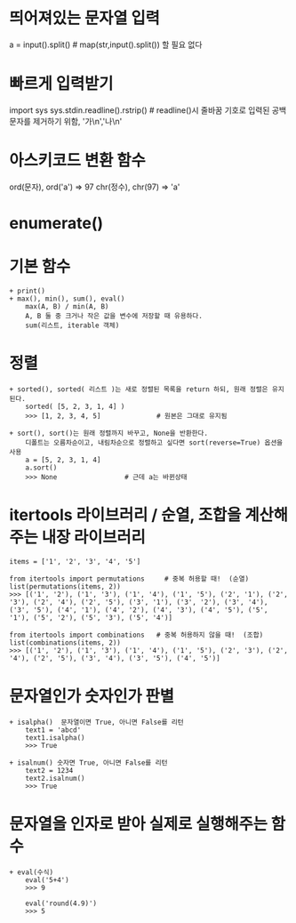 # 띄어져있는 문자열 입력
a = input().split() # map(str,input().split()) 할 필요 없다

# 빠르게 입력받기
import sys
sys.stdin.readline().rstrip() # readline()시 줄바꿈 기호로 입력된 공백문자를 제거하기 위함, '가\n','나\n'

# 아스키코드 변환 함수
ord(문자), ord('a') => 97
chr(정수), chr(97) => 'a'

# enumerate()

# 기본 함수
    + print()
    + max(), min(), sum(), eval()
        max(A, B) / min(A, B)
        A, B 둘 중 크거나 작은 값을 변수에 저장할 때 유용하다. 
        sum(리스트, iterable 객체)


# 정렬
    + sorted(), sorted( 리스트 )는 새로 정렬된 목록을 return 하되, 원래 정렬은 유지된다.  
        sorted( [5, 2, 3, 1, 4] )
        >>> [1, 2, 3, 4, 5]              # 원본은 그대로 유지됨 

    + sort(), sort()는 원래 정렬까지 바꾸고, None을 반환한다. 
        디폴트는 오름차순이고, 내림차순으로 정렬하고 싶다면 sort(reverse=True) 옵션을 사용
        a = [5, 2, 3, 1, 4]
        a.sort() 
        >>> None                 # 근데 a는 바뀐상태

# itertools 라이브러리 / 순열, 조합을 계산해주는 내장 라이브러리
    items = ['1', '2', '3', '4', '5'] 

    from itertools import permutations     # 중복 허용할 때!  (순열)
    list(permutations(items, 2)) 
    >>> [('1', '2'), ('1', '3'), ('1', '4'), ('1', '5'), ('2', '1'), ('2', '3'), ('2', '4'), ('2', '5'), ('3', '1'), ('3', '2'), ('3', '4'), ('3', '5'), ('4', '1'), ('4', '2'), ('4', '3'), ('4', '5'), ('5', '1'), ('5', '2'), ('5', '3'), ('5', '4')] 

    from itertools import combinations   # 중복 허용하지 않을 때!  (조합)
    list(combinations(items, 2))
    >>> [('1', '2'), ('1', '3'), ('1', '4'), ('1', '5'), ('2', '3'), ('2', '4'), ('2', '5'), ('3', '4'), ('3', '5'), ('4', '5')]

    


# 문자열인가 숫자인가 판별
    + isalpha()  문자열이면 True, 아니면 False를 리턴 
        text1 = 'abcd'
        text1.isalpha() 
        >>> True

    + isalnum() 숫자면 True, 아니면 False를 리턴
        text2 = 1234
        text2.isalnum()
        >>> True

# 문자열을 인자로 받아 실제로 실행해주는 함수
    + eval(수식)
        eval('5+4')
        >>> 9

        eval('round(4.9)')
        >>> 5





